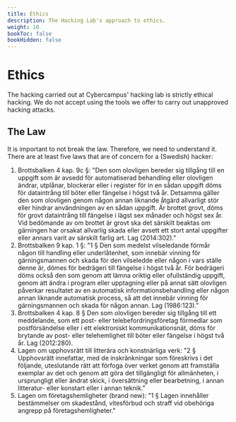 ```yaml
---
title: Ethics
description: The Hacking Lab's approach to ethics.
weight: 10
bookToc: false
bookHidden: false
---
```


# Ethics

The hacking carried out at Cybercampus' hacking lab is strictly ethical hacking. We do not accept using the tools we offer to carry out unapproved hacking attacks.

## The Law

It is important to not break the law. Therefore, we need to understand it. There are at least five laws that are of concern for a (Swedish) hacker:

1. Brottsbalken 4 kap. 9c §: "Den som olovligen bereder sig tillgång till en uppgift som är avsedd för automatiserad behandling eller olovligen ändrar, utplånar, blockerar eller i register för in en sådan uppgift döms för dataintrång till böter eller fängelse i högst två år. Detsamma gäller den som olovligen genom någon annan liknande åtgärd allvarligt stör eller hindrar användningen av en sådan uppgift. Är brottet grovt, döms för grovt dataintrång till fängelse i lägst sex månader och högst sex år. Vid bedömande av om brottet är grovt ska det särskilt beaktas om gärningen har orsakat allvarlig skada eller avsett ett stort antal uppgifter eller annars varit av särskilt farlig art. Lag (2014:302)."
2. Brottsbalken 9 kap. 1 §: "1 § Den som medelst vilseledande förmår någon till handling eller underlåtenhet, som innebär vinning för gärningsmannen och skada för den vilseledde eller någon i vars ställe denne är, dömes för bedrägeri till fängelse i högst två år. För bedrägeri döms också den som genom att lämna oriktig eller ofullständig uppgift, genom att ändra i program eller upptagning eller på annat sätt olovligen påverkar resultatet av en automatisk informationsbehandling eller någon annan liknande automatisk process, så att det innebär vinning för gärningsmannen och skada för någon annan. Lag (1986:123)."
3. Brottsbalken 4 kap. 8 § Den som olovligen bereder sig tillgång till ett meddelande, som ett post- eller telebefordringsföretag förmedlar som postförsändelse eller i ett elektroniskt kommunikationsnät, döms för brytande av post- eller telehemlighet till böter eller fängelse i högst två år. Lag (2012:280).
4. Lagen om upphovsrätt till litterära och konstnärliga verk: "2 § Upphovsrätt innefattar, med de inskränkningar som föreskrivs i det följande, uteslutande rätt att förfoga över verket genom att framställa exemplar av det och genom att göra det tillgängligt för allmänheten, i ursprungligt eller ändrat skick, i översättning eller bearbetning, i annan litteratur- eller konstart eller i annan teknik."
5. Lagen om företagshemligheter (brand new): "1 § Lagen innehåller bestämmelser om skadestånd, vitesförbud och straff vid obehöriga angrepp på företagshemligheter."